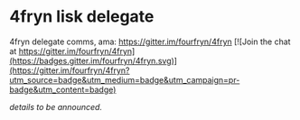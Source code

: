 # 4fryn lisk delegate

4fryn delegate comms, ama: https://gitter.im/fourfryn/4fryn [![Join the chat at https://gitter.im/fourfryn/4fryn](https://badges.gitter.im/fourfryn/4fryn.svg)](https://gitter.im/fourfryn/4fryn?utm_source=badge&utm_medium=badge&utm_campaign=pr-badge&utm_content=badge)

_details to be announced._
